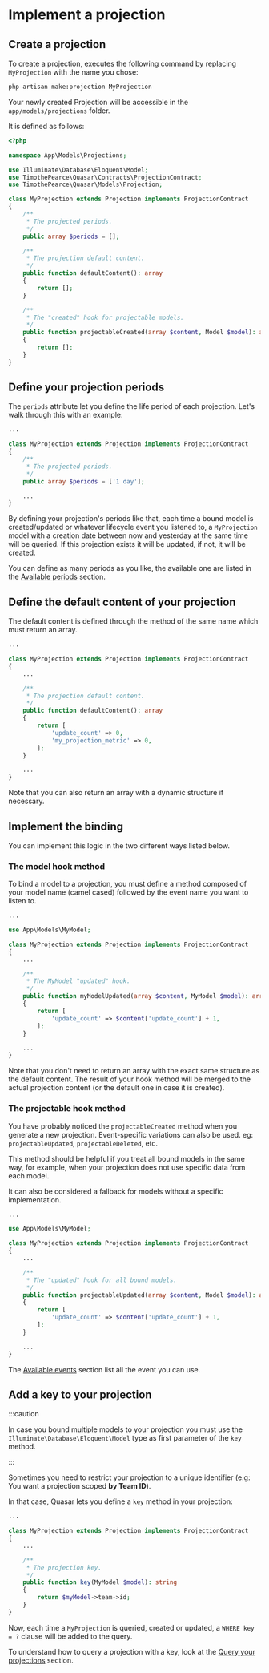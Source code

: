 # Implement a projection

## Create a projection

To create a projection, executes the following command by replacing `MyProjection` with the name you chose:

```bash
php artisan make:projection MyProjection
```

Your newly created Projection will be accessible in the `app/models/projections` folder.

It is defined as follows:

```php title="app/Models/Projections/MyProjection.php"
<?php

namespace App\Models\Projections;

use Illuminate\Database\Eloquent\Model;
use TimothePearce\Quasar\Contracts\ProjectionContract;
use TimothePearce\Quasar\Models\Projection;

class MyProjection extends Projection implements ProjectionContract
{
    /**
     * The projected periods.
     */
    public array $periods = [];

    /**
     * The projection default content.
     */
    public function defaultContent(): array
    {
        return [];
    }

    /**
     * The "created" hook for projectable models.
     */
    public function projectableCreated(array $content, Model $model): array
    {
        return [];
    }
}
```

## Define your projection periods

The `periods` attribute let you define the life period of each projection. Let's walk through this with an example:

```php title="app/Models/Projections/MyProjection.php" {8}
...

class MyProjection extends Projection implements ProjectionContract
{
    /**
     * The projected periods.
     */
    public array $periods = ['1 day'];

    ...
}
```

By defining your projection's periods like that, each time a bound model is created/updated or whatever lifecycle event you listened to, a `MyProjection` model with a creation date between now and yesterday at the same time will be queried. If this projection exists it will be updated, if not, it will be created.

You can define as many periods as you like, the available one are listed in the [Available periods](/getting-started/available-periods) section.

## Define the default content of your projection

The default content is defined through the method of the same name which must return an array.

```php title="app/Models/Projections/MyProjection.php" {10,11,12,13,14,15}
...

class MyProjection extends Projection implements ProjectionContract
{
    ...

    /**
     * The projection default content.
     */
    public function defaultContent(): array
    {
        return [
            'update_count' => 0,
            'my_projection_metric' => 0,
        ];
    }

    ...
}
```

Note that you can also return an array with a dynamic structure if necessary.

## Implement the binding

You can implement this logic in the two different ways listed below.

### The model hook method

To bind a model to a projection, you must define a method composed of your model name (camel cased) followed by the event name you want to listen to.

```php title="app/Models/Projections/MyProjection.php" {12,13,14,15,16,17}
...

use App\Models\MyModel;

class MyProjection extends Projection implements ProjectionContract
{
    ...

    /**
     * The MyModel "updated" hook.
     */
    public function myModelUpdated(array $content, MyModel $model): array
    {
        return [
            'update_count' => $content['update_count'] + 1,
        ];
    }

    ...
}
```

Note that you don't need to return an array with the exact same structure as the default content. The result of your hook method will be merged to the actual projection content (or the default one in case it is created).

### The projectable hook method

You have probably noticed the `projectableCreated` method when you generate a new projection. Event-specific variations can also be used. eg: `projectableUpdated`, `projectableDeleted`, etc.

This method should be helpful if you treat all bound models in the same way, for example, when your projection does not use specific data from each model.

It can also be considered a fallback for models without a specific implementation.

```php title="app/Models/Projections/MyProjection.php" {12,13,14,15,16,17}
...

use App\Models\MyModel;

class MyProjection extends Projection implements ProjectionContract
{
    ...

    /**
     * The "updated" hook for all bound models.
     */
    public function projectableUpdated(array $content, Model $model): array
    {
        return [
            'update_count' => $content['update_count'] + 1,
        ];
    }

    ...
}
```

The [Available events](/getting-started/available-events) section list all the event you can use.

## Add a key to your projection

:::caution

In case you bound multiple models to your projection you must use the `Illuminate\Database\Eloquent\Model` type as first parameter of the `key` method.

:::

Sometimes you need to restrict your projection to a unique identifier (e.g: You want a projection scoped **by Team ID**).

In that case, Quasar lets you define a `key` method in your projection:

```php title="app/Models/Projections/MyProjection.php" {10,11,12,13}
...

class MyProjection extends Projection implements ProjectionContract
{
    ...

    /**
     * The projection key.
     */
    public function key(MyModel $model): string
    {
        return $myModel->team->id;
    }
}
```


Now, each time a `MyProjection` is queried, created or updated, a `WHERE key = ?` clause will be added to the query.  

To understand how to query a projection with a key, look at the [Query your projections](/getting-started/query-your-projections) section.